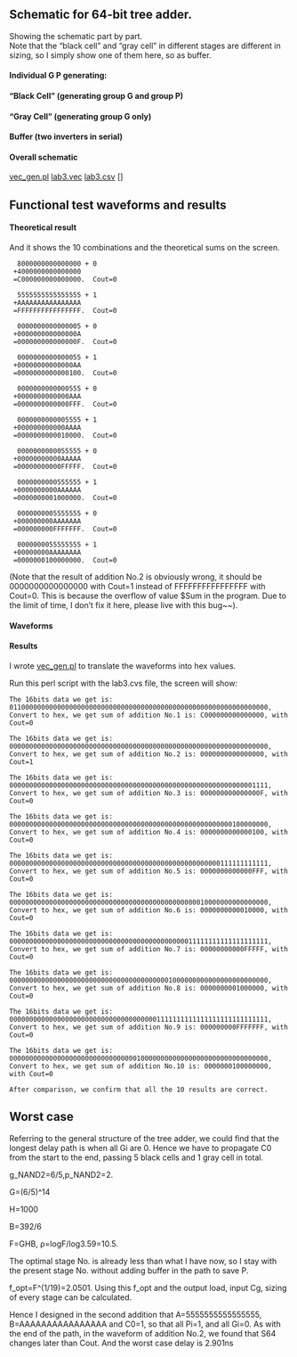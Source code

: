 ## Schematic for 64-bit tree adder.
Showing the schematic part by part.<br />
Note that the “black cell” and “gray cell” in different stages are different in sizing, so I simply show one of them here, so as buffer. 
#### Individual G P generating:


#### “Black Cell” (generating group G and group P)


#### “Gray Cell” (generating group G only)

#### Buffer (two inverters in serial)
 

#### Overall schematic

[vec_gen.pl](https://github.com/CWang24/Adders/blob/master/vec_gen.pl)
[lab3.vec](https://github.com/CWang24/Adders/blob/master/lab3.vec)
[lab3.csv](https://github.com/CWang24/Adders/blob/master/lab3.csv#L2)
[]
## Functional test waveforms and results

#### Theoretical result
And it shows the 10 combinations and the theoretical sums on the screen.
```
  8000000000000000 + 0
 +4000000000000000
 =C000000000000000.  Cout=0

  5555555555555555 + 1
 +AAAAAAAAAAAAAAAA
 =FFFFFFFFFFFFFFFF.  Cout=0

  0000000000000005 + 0
 +000000000000000A
 =000000000000000F.  Cout=0

  0000000000000055 + 1
 +00000000000000AA
 =0000000000000100.  Cout=0

  0000000000000555 + 0
 +0000000000000AAA
 =0000000000000FFF.  Cout=0

  0000000000005555 + 1
 +000000000000AAAA
 =0000000000010000.  Cout=0

  0000000000055555 + 0
 +00000000000AAAAA
 =00000000000FFFFF.  Cout=0

  0000000000555555 + 1
 +0000000000AAAAAA
 =0000000001000000.  Cout=0

  0000000005555555 + 0
 +000000000AAAAAAA
 =000000000FFFFFFF.  Cout=0

  0000000055555555 + 1
 +00000000AAAAAAAA
 =0000000100000000.  Cout=0
```

(Note that the result of addition No.2 is obviously wrong, it should be 0000000000000000 with Cout=1 instead of FFFFFFFFFFFFFFFF with Cout=0. This is because the overflow of value $Sum in the program. Due to the limit of time, I don’t fix it here, please live with this bug~~). 

#### Waveforms

#### Results
I wrote [vec_gen.pl](https://github.com/CWang24/Adders/blob/master/vec_gen.pl) to translate the waveforms into hex values.<br />

Run this perl script with the lab3.cvs file, the screen will show:
```
The 16bits data we get is: 01100000000000000000000000000000000000000000000000000000000000000,
Convert to hex, we get sum of addition No.1 is: C000000000000000, with Cout=0

The 16bits data we get is: 00000000000000000000000000000000000000000000000000000000000000000,
Convert to hex, we get sum of addition No.2 is: 0000000000000000, with Cout=1

The 16bits data we get is: 00000000000000000000000000000000000000000000000000000000000001111,
Convert to hex, we get sum of addition No.3 is: 000000000000000F, with Cout=0

The 16bits data we get is: 00000000000000000000000000000000000000000000000000000000100000000,
Convert to hex, we get sum of addition No.4 is: 0000000000000100, with Cout=0

The 16bits data we get is: 00000000000000000000000000000000000000000000000000000111111111111,
Convert to hex, we get sum of addition No.5 is: 0000000000000FFF, with Cout=0

The 16bits data we get is: 00000000000000000000000000000000000000000000000010000000000000000,
Convert to hex, we get sum of addition No.6 is: 0000000000010000, with Cout=0

The 16bits data we get is: 00000000000000000000000000000000000000000000011111111111111111111,
Convert to hex, we get sum of addition No.7 is: 00000000000FFFFF, with Cout=0

The 16bits data we get is: 00000000000000000000000000000000000000001000000000000000000000000,
Convert to hex, we get sum of addition No.8 is: 0000000001000000, with Cout=0

The 16bits data we get is: 00000000000000000000000000000000000001111111111111111111111111111,
Convert to hex, we get sum of addition No.9 is: 000000000FFFFFFF, with Cout=0

The 16bits data we get is: 00000000000000000000000000000000100000000000000000000000000000000,
Convert to hex, we get sum of addition No.10 is: 0000000100000000, with Cout=0

After comparison, we confirm that all the 10 results are correct.
```
## Worst case
Referring to the general structure of the tree adder, we could find that the longest delay path is when all Gi are 0. Hence we have to propagate C0 from the start to the end, passing 5 black cells and 1 gray cell in total.

g_NAND2=6/5,p_NAND2=2.

G=(6/5)^14

H=1000

B=392/6

F=GHB, ρ=logF/log3.59=10.5. 

The optimal stage No. is already less than what I have now, so I stay with the present stage No. without adding buffer in the path to save P.

f_opt=F^(1/19)=2.0501. Using this f_opt and the output load, input Cg, sizing of every stage can be calculated.

Hence I designed in the second addition that A=5555555555555555, B=AAAAAAAAAAAAAAAA and C0=1, so that all Pi=1, and all Gi=0.
As with the end of the path, in the waveform of addition No.2, we found that S64 changes later than Cout.
And the worst case delay is 2.901ns
